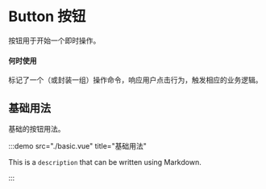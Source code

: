 # Button 按钮

按钮用于开始一个即时操作。

#### 何时使用

标记了一个（或封装一组）操作命令，响应用户点击行为，触发相应的业务逻辑。

## 基础用法

基础的按钮用法。

:::demo src="./basic.vue" title="基础用法"

This is a `description` that can be written using Markdown.

:::
